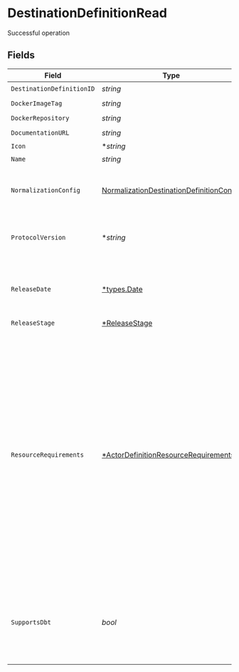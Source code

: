 # DestinationDefinitionRead

Successful operation


## Fields

| Field                                                                                                                                                                                                                                                                                                                                       | Type                                                                                                                                                                                                                                                                                                                                        | Required                                                                                                                                                                                                                                                                                                                                    | Description                                                                                                                                                                                                                                                                                                                                 |
| ------------------------------------------------------------------------------------------------------------------------------------------------------------------------------------------------------------------------------------------------------------------------------------------------------------------------------------------- | ------------------------------------------------------------------------------------------------------------------------------------------------------------------------------------------------------------------------------------------------------------------------------------------------------------------------------------------- | ------------------------------------------------------------------------------------------------------------------------------------------------------------------------------------------------------------------------------------------------------------------------------------------------------------------------------------------- | ------------------------------------------------------------------------------------------------------------------------------------------------------------------------------------------------------------------------------------------------------------------------------------------------------------------------------------------- |
| `DestinationDefinitionID`                                                                                                                                                                                                                                                                                                                   | *string*                                                                                                                                                                                                                                                                                                                                    | :heavy_check_mark:                                                                                                                                                                                                                                                                                                                          | N/A                                                                                                                                                                                                                                                                                                                                         |
| `DockerImageTag`                                                                                                                                                                                                                                                                                                                            | *string*                                                                                                                                                                                                                                                                                                                                    | :heavy_check_mark:                                                                                                                                                                                                                                                                                                                          | N/A                                                                                                                                                                                                                                                                                                                                         |
| `DockerRepository`                                                                                                                                                                                                                                                                                                                          | *string*                                                                                                                                                                                                                                                                                                                                    | :heavy_check_mark:                                                                                                                                                                                                                                                                                                                          | N/A                                                                                                                                                                                                                                                                                                                                         |
| `DocumentationURL`                                                                                                                                                                                                                                                                                                                          | *string*                                                                                                                                                                                                                                                                                                                                    | :heavy_check_mark:                                                                                                                                                                                                                                                                                                                          | N/A                                                                                                                                                                                                                                                                                                                                         |
| `Icon`                                                                                                                                                                                                                                                                                                                                      | **string*                                                                                                                                                                                                                                                                                                                                   | :heavy_minus_sign:                                                                                                                                                                                                                                                                                                                          | N/A                                                                                                                                                                                                                                                                                                                                         |
| `Name`                                                                                                                                                                                                                                                                                                                                      | *string*                                                                                                                                                                                                                                                                                                                                    | :heavy_check_mark:                                                                                                                                                                                                                                                                                                                          | N/A                                                                                                                                                                                                                                                                                                                                         |
| `NormalizationConfig`                                                                                                                                                                                                                                                                                                                       | [NormalizationDestinationDefinitionConfig](../../models/shared/normalizationdestinationdefinitionconfig.md)                                                                                                                                                                                                                                 | :heavy_check_mark:                                                                                                                                                                                                                                                                                                                          | describes a normalization config for destination definition                                                                                                                                                                                                                                                                                 |
| `ProtocolVersion`                                                                                                                                                                                                                                                                                                                           | **string*                                                                                                                                                                                                                                                                                                                                   | :heavy_minus_sign:                                                                                                                                                                                                                                                                                                                          | The Airbyte Protocol version supported by the connector                                                                                                                                                                                                                                                                                     |
| `ReleaseDate`                                                                                                                                                                                                                                                                                                                               | [*types.Date](../../types/date.md)                                                                                                                                                                                                                                                                                                          | :heavy_minus_sign:                                                                                                                                                                                                                                                                                                                          | The date when this connector was first released, in yyyy-mm-dd format.                                                                                                                                                                                                                                                                      |
| `ReleaseStage`                                                                                                                                                                                                                                                                                                                              | [*ReleaseStage](../../models/shared/releasestage.md)                                                                                                                                                                                                                                                                                        | :heavy_minus_sign:                                                                                                                                                                                                                                                                                                                          | N/A                                                                                                                                                                                                                                                                                                                                         |
| `ResourceRequirements`                                                                                                                                                                                                                                                                                                                      | [*ActorDefinitionResourceRequirements](../../models/shared/actordefinitionresourcerequirements.md)                                                                                                                                                                                                                                          | :heavy_minus_sign:                                                                                                                                                                                                                                                                                                                          | actor definition specific resource requirements. if default is set, these are the requirements that should be set for ALL jobs run for this actor definition. it is overriden by the job type specific configurations. if not set, the platform will use defaults. these values will be overriden by configuration at the connection level. |
| `SupportsDbt`                                                                                                                                                                                                                                                                                                                               | *bool*                                                                                                                                                                                                                                                                                                                                      | :heavy_check_mark:                                                                                                                                                                                                                                                                                                                          | an optional flag indicating whether DBT is used in the normalization. If the flag value is NULL - DBT is not used.                                                                                                                                                                                                                          |